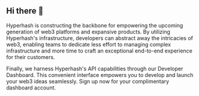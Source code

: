 ## Hi there 👋

Hyperhash is constructing the backbone for empowering the upcoming generation of web3 platforms and expansive products. By utilizing Hyperhash's infrastructure, developers can abstract away the intricacies of web3, enabling teams to dedicate less effort to managing complex infrastructure and more time to craft an exceptional end-to-end experience for their customers.

Finally, we harness Hyperhash's API capabilities through our Developer Dashboard. This convenient interface empowers you to develop and launch your web3 ideas seamlessly. Sign up now for your complimentary dashboard account.
